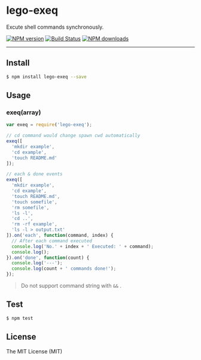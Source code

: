 # lego-exeq

Excute shell commands synchronously.

[![NPM version](https://img.shields.io/npm/v/lego-exeq.svg?style=flat)](https://npmjs.org/package/lego-exeq)
[![Build Status](https://img.shields.io/travis/herbertliu/lego-exeq.svg?style=flat)](https://travis-ci.org/herbertliu/lego-exeq)
[![NPM downloads](http://img.shields.io/npm/dm/lego-exeq.svg?style=flat)](https://npmjs.org/package/afc163/lego-exeq)

---

## Install

```bash
$ npm install lego-exeq --save
```

## Usage

### exeq(array)

```js
var exeq = require('lego-exeq');

// cd command would change spawn cwd automatically
exeq([
  'mkdir example',
  'cd example',
  'touch README.md'
]);
```

```js
// each & done events
exeq([
  'mkdir example',
  'cd example',
  'touch README.md',
  'touch somefile',
  'rm somefile',
  'ls -l',
  'cd ..',
  'rm -rf example',
  'ls -l > output.txt'
]).on('each', function(command, index) {
  // After each command executed
  console.log('No.' + index + ' Executed: ' + command);
  console.log();
}).on('done', function(count) {
  console.log('---');
  console.log(count + ' commands done!');
});
```

> Do not support command string with `&&` .

## Test

```bash
$ npm test
```

## License

The MIT License (MIT)
